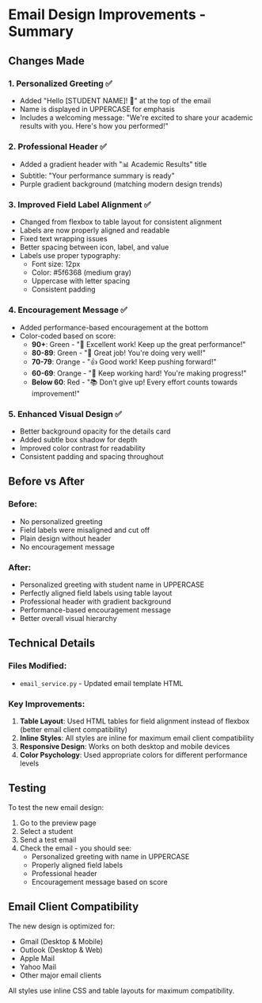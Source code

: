 # Email Design Improvements - Summary

## Changes Made

### 1. **Personalized Greeting** ✅
- Added "Hello [STUDENT NAME]! 👋" at the top of the email
- Name is displayed in UPPERCASE for emphasis
- Includes a welcoming message: "We're excited to share your academic results with you. Here's how you performed!"

### 2. **Professional Header** ✅
- Added a gradient header with "📊 Academic Results" title
- Subtitle: "Your performance summary is ready"
- Purple gradient background (matching modern design trends)

### 3. **Improved Field Label Alignment** ✅
- Changed from flexbox to table layout for consistent alignment
- Labels are now properly aligned and readable
- Fixed text wrapping issues
- Better spacing between icon, label, and value
- Labels use proper typography:
  - Font size: 12px
  - Color: #5f6368 (medium gray)
  - Uppercase with letter spacing
  - Consistent padding

### 4. **Encouragement Message** ✅
- Added performance-based encouragement at the bottom
- Color-coded based on score:
  - **90+**: Green - "🎉 Excellent work! Keep up the great performance!"
  - **80-89**: Green - "👏 Great job! You're doing very well!"
  - **70-79**: Orange - "👍 Good work! Keep pushing forward!"
  - **60-69**: Orange - "💪 Keep working hard! You're making progress!"
  - **Below 60**: Red - "📚 Don't give up! Every effort counts towards improvement!"

### 5. **Enhanced Visual Design** ✅
- Better background opacity for the details card
- Added subtle box shadow for depth
- Improved color contrast for readability
- Consistent padding and spacing throughout

## Before vs After

### Before:
- No personalized greeting
- Field labels were misaligned and cut off
- Plain design without header
- No encouragement message

### After:
- Personalized greeting with student name in UPPERCASE
- Perfectly aligned field labels using table layout
- Professional header with gradient background
- Performance-based encouragement message
- Better overall visual hierarchy

## Technical Details

### Files Modified:
- `email_service.py` - Updated email template HTML

### Key Improvements:
1. **Table Layout**: Used HTML tables for field alignment instead of flexbox (better email client compatibility)
2. **Inline Styles**: All styles are inline for maximum email client compatibility
3. **Responsive Design**: Works on both desktop and mobile devices
4. **Color Psychology**: Used appropriate colors for different performance levels

## Testing

To test the new email design:
1. Go to the preview page
2. Select a student
3. Send a test email
4. Check the email - you should see:
   - Personalized greeting with name in UPPERCASE
   - Properly aligned field labels
   - Professional header
   - Encouragement message based on score

## Email Client Compatibility

The new design is optimized for:
- Gmail (Desktop & Mobile)
- Outlook (Desktop & Web)
- Apple Mail
- Yahoo Mail
- Other major email clients

All styles use inline CSS and table layouts for maximum compatibility.
